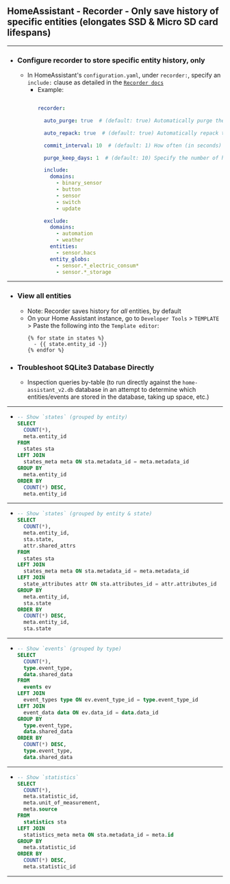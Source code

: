 ## HomeAssistant - Recorder - Only save history of specific entities (elongates SSD & Micro SD card lifespans)

***

- ### Configure recorder to store specific entity history, only
  - In HomeAssistant's `configuration.yaml`, under `recorder:`, specify an `include:` clause as detailed in the [`Recorder docs`](https://www.home-assistant.io/integrations/recorder/)
    - Example:
      ```yaml

      recorder:

        auto_purge: true  # (default: true) Automatically purge the database every night at 04:12 local time. Purging keeps the database from growing indefinitely, which takes up disk space and can make Home Assistant slow. If you disable auto_purge it is recommended that you create an automation to call the recorder.purge periodically.

        auto_repack: true  # (default: true) Automatically repack the database every second sunday after the auto purge. Without a repack, the database may not decrease in size even after purging, which takes up disk space and can make Home Assistant slow. If you disable auto_repack it is recommended that you create an automation to call the recorder.purge periodically. This flag has no effect if auto_purge is disabled.

        commit_interval: 10  # (default: 1) How often (in seconds) the events and state changes are committed to the database - use 30 for Raspberry Pi w/ SD card

        purge_keep_days: 1  # (default: 10) Specify the number of history days to keep in recorder database after a purge.

        include:
          domains:
            - binary_sensor
            - button
            - sensor
            - switch
            - update

        exclude:
          domains:
            - automation
            - weather
          entities:
            - sensor.hacs
          entity_globs:
            - sensor.*_electric_consum*
            - sensor.*_storage

      ```


***

- ### View all entities 
  - Note: Recorder saves history for *all* entities, by default
  - On your Home Assistant instance, go to `Developer Tools` > `TEMPLATE` > Paste the following into the `Template editor`:
    ```
    {% for state in states %}
      - {{ state.entity_id -}}
    {% endfor %}
    ```

- ### Troubleshoot SQLite3 Database Directly
  - Inspection queries by-table (to run directly against the `home-assistant_v2.db` database in an attempt to determine which entities/events are stored in the database, taking up space, etc.)
***
  - ```sql
    -- Show `states` (grouped by entity)
    SELECT
      COUNT(*),
      meta.entity_id
    FROM
      states sta
    LEFT JOIN
      states_meta meta ON sta.metadata_id = meta.metadata_id
    GROUP BY
      meta.entity_id
    ORDER BY
      COUNT(*) DESC,
      meta.entity_id
    ```
***
  - ```sql
    -- Show `states` (grouped by entity & state)
    SELECT
      COUNT(*),
      meta.entity_id,
      sta.state,
      attr.shared_attrs
    FROM
      states sta
    LEFT JOIN
      states_meta meta ON sta.metadata_id = meta.metadata_id
    LEFT JOIN
      state_attributes attr ON sta.attributes_id = attr.attributes_id
    GROUP BY
      meta.entity_id,
      sta.state
    ORDER BY
      COUNT(*) DESC,
      meta.entity_id,
      sta.state
    ```
***
  - ```sql
    -- Show `events` (grouped by type)
    SELECT
      COUNT(*),
      type.event_type,
      data.shared_data
    FROM
      events ev
    LEFT JOIN
      event_types type ON ev.event_type_id = type.event_type_id
    LEFT JOIN
      event_data data ON ev.data_id = data.data_id
    GROUP BY
      type.event_type,
      data.shared_data
    ORDER BY
      COUNT(*) DESC,
      type.event_type,
      data.shared_data
    ```
***
  - ```sql
    -- Show `statistics`
    SELECT
      COUNT(*),
      meta.statistic_id,
      meta.unit_of_measurement,
      meta.source
    FROM
      statistics sta
    LEFT JOIN
      statistics_meta meta ON sta.metadata_id = meta.id
    GROUP BY
      meta.statistic_id
    ORDER BY
      COUNT(*) DESC,
      meta.statistic_id
    ```
***


<!--
# ------------------------------------------------------------
#
# Citation(s)
#
#   community.home-assistant.io  |  "Hass database growing huge - Home Assistant OS - Home Assistant Community"  |  https://community.home-assistant.io/t/hass-database-growing-huge/77125
#
#   www.home-assistant.io  |  "Recorder - Home Assistant"  |  https://www.home-assistant.io/integrations/recorder/
#
#   www.reddit.com  |  "PSA: Optimize your Home Assistant Database : homeassistant"  |  https://www.reddit.com/r/homeassistant/comments/10lmvfk/psa_optimize_your_home_assistant_database/
#
# ------------------------------------------------------------
-->